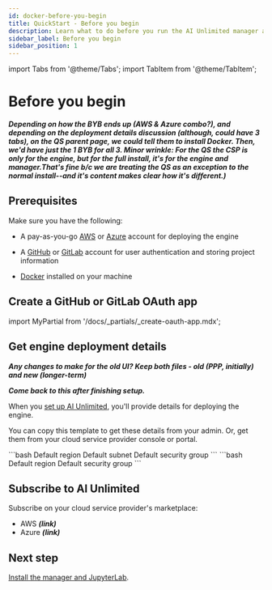 ```yaml
---
id: docker-before-you-begin
title: QuickStart - Before you begin
description: Learn what to do before you run the AI Unlimited manager and JupyterLab using Docker.
sidebar_label: Before you begin
sidebar_position: 1
---
```

import Tabs from '@theme/Tabs';
import TabItem from '@theme/TabItem';

# Before you begin

***Depending on how the BYB ends up (AWS & Azure combo?), and depending on the deployment details discussion (although, could have 3 tabs), on the QS parent page, we could tell them to install Docker. Then, we'd have just the 1 BYB for all 3. Minor wrinkle: For the QS the CSP is only for the engine, but for the full install, it's for the engine and manager.That's fine b/c we are treating the QS as an exception to the normal install--and it's content makes clear how it's different.)***

## Prerequisites

Make sure you have the following: 

- A pay-as-you-go [AWS](https://aws.amazon.com) or [Azure](https://azure.microsoft.com) account for deploying the engine

- A [GitHub](https://github.com) or [GitLab](https://gitlab.com) account for user authentication and storing project information

- [Docker](https://www.docker.com/get-started/) installed on your machine


## Create a GitHub or GitLab OAuth app

import MyPartial from '/docs/_partials/_create-oauth-app.mdx';

<MyPartial />


## Get engine deployment details

***Any changes to make for the old UI? Keep both files - old (PPP, initially) and new (longer-term)***

***Come back to this after finishing setup.***
  
When you [set up AI Unlimited](/docs/install-ai-unlimited/quickstart/docker-setup-b.md), you'll provide details for deploying the engine. 

You can copy this template to get these details from your admin. Or, get them from your cloud service provider console or portal.

<Tabs>
<TabItem value="aws" label="AWS">
```bash
Default region
Default subnet
Default security group
```
</TabItem>

<TabItem value="azure" label="Azure">
	```bash
	Default region
    Default security group
	```
</TabItem>
</Tabs> 


## Subscribe to AI Unlimited

Subscribe on your cloud service provider's marketplace:
- AWS ***(link)***
- Azure ***(link)***


## Next step

[Install the manager and JupyterLab](/docs/advanced/quickstart/docker-install-ai-unlimited-jupyter.md).